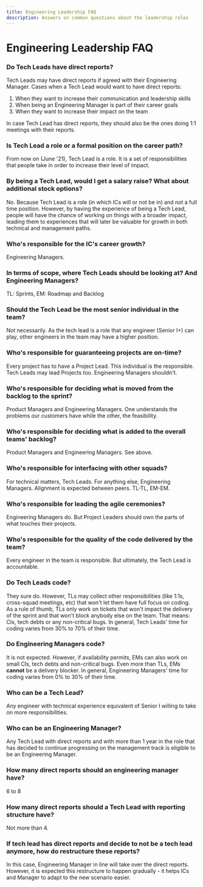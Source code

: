 ```yaml
---
title: Engineering Leadership FAQ
description: Answers on common questions about the leadership roles
---
```


# Engineering Leadership FAQ

### Do Tech Leads have direct reports?
Tech Leads may have direct reports if agreed with their Engineering Manager. Cases when a Tech Lead would want to have direct reports:
1. When they want to increase their communication and leadership skills
2. When being an Engineering Manager is part of their career goals
3. When they want to increase their impact on the team 

In case Tech Lead has direct reports, they should also be the ones doing 1:1 meetings with their reports.

### Is Tech Lead a role or a formal position on the career path?
From now on (June '21), Tech Lead is a role. It is a set of responsibilities that people take in order to increase their level of impact.

### By being a Tech Lead, would I get a salary raise? What about additional stock options?
No. Because Tech Lead is a role (in which ICs will or not be in) and not a full time position. However, by having the experience of being a Tech Lead, people will have the chance of working on things with a broader impact, leading them to experiences that will later be valuable for growth in both technical and management paths.

### Who's responsible for the IC's career growth?
Engineering Managers.

### In terms of scope, where Tech Leads should be looking at? And Engineering Managers?
TL: Sprints, EM: Roadmap and Backlog

### Should the Tech Lead be the most senior individual in the team?
Not necessarily. As the tech lead is a role that any engineer (Senior I+) can play, other engineers in the team may have a higher position.

### Who's responsible for guaranteeing projects are on-time?
Every project has to have a Project Lead. This individual is the responsible. Tech Leads may lead Projects too. Engineering Managers shouldn't.

### Who's responsible for deciding what is moved from the backlog to the sprint?
Product Managers and Engineering Managers. One understands the problems our customers have while the other, the feasibility. 

### Who's responsible for deciding what is added to the overall teams' backlog?
Product Managers and Engineering Managers. See above.

### Who's responsible for interfacing with other squads?
For technical matters, Tech Leads. For anything else, Engineering Managers. Alignment is expected between peers. TL-TL, EM-EM.

### Who's responsible for leading the agile ceremonies?
Engineering Managers do. But Project Leaders should own the parts of what touches their projects.

### Who's responsible for the quality of the code delivered by the team?
Every engineer in the team is responsible. But ultimately, the Tech Lead is accountable.

### Do Tech Leads code?
They sure do. However, TLs may collect other responsibilities (like 1:1s, cross-squad meetings, etc) that won't let them have full focus on coding. As a rule of thumb, TLs only work on tickets that won't impact the delivery of the sprint and that won't block anybody else on the team. That means:  CIs, tech debts or any non-critical bugs. In general, Tech Leads' time for coding varies from 30% to 70% of their time.

### Do Engineering Managers code?
It is not expected. However, if availability permits, EMs can also work on small CIs, tech debts and non-critical bugs. Even more than TLs, EMs **cannot** be a delivery blocker. In general, Engineering Managers' time for coding varies from 0% to 30% of their time.

### Who can be a Tech Lead?
Any engineer with technical experience equivalent of Senior I willing to take on more responsibilities.

### Who can be an Engineering Manager?
Any Tech Lead with direct reports and with more than 1 year in the role that has decided to continue progressing on the management track is eligible to be an Engineering Manager.

### How many direct reports should an engineering manager have?
6 to 8

### How many direct reports should a Tech Lead with reporting structure have?
Not more than 4.

### If tech lead has direct reports and decide to not be a tech lead anymore, how do restructure these reports?
In this case, Engineering Manager in line will take over the direct reports. However, it is expected this restructure to happen gradually - it helps ICs and Manager to adapt to the new scenario easier.
